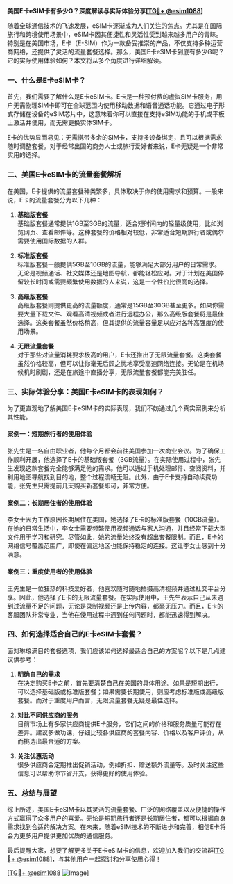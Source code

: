 **美国E卡eSIM卡有多少G？深度解读与实际体验分享[[TG💪+ @esim1088](https://t.me/s/esim1088)]**

随着全球通信技术的飞速发展，eSIM卡逐渐成为人们关注的焦点。尤其是在国际旅行和跨境使用场景中，eSIM卡因其便捷性和灵活性受到越来越多用户的青睐。特别是在美国市场，E卡（E-SIM）作为一款备受推崇的产品，不仅支持多种运营商网络，还提供了灵活的流量套餐选择。那么，美国E卡eSIM卡到底有多少G呢？它的实际使用体验如何？本文将从多个角度进行详细解读。

### **一、什么是E卡eSIM卡？**

首先，我们需要了解什么是E卡eSIM卡。E卡是一种预付费的虚拟SIM卡服务，用户无需物理SIM卡即可在全球范围内使用移动数据和语音通话功能。它通过电子形式存储在设备的eSIM芯片中，这意味着你可以直接在支持eSIM功能的手机或平板上激活并使用，而无需更换实体SIM卡。

E卡的优势显而易见：无需携带多余的SIM卡，支持多设备绑定，且可以根据需求随时调整套餐。对于经常出国的商务人士或旅行爱好者来说，E卡无疑是一个非常实用的选择。

### **二、美国E卡eSIM卡的流量套餐解析**

在美国，E卡提供的流量套餐种类繁多，具体取决于你的使用需求和预算。一般来说，E卡的流量套餐分为以下几种：

1. **基础版套餐**  
   基础版套餐通常提供1GB至3GB的流量，适合短时间内的轻量级使用，比如浏览网页、查看邮件等。这种套餐的价格相对较低，非常适合短期旅行者或偶尔需要使用国际数据的人群。

2. **标准版套餐**  
   标准版套餐一般提供5GB至10GB的流量，能够满足大部分用户的日常需求。无论是视频通话、社交媒体还是地图导航，都能轻松应对。对于计划在美国停留较长时间或需要频繁使用数据的人来说，这是一个性价比很高的选择。

3. **高级版套餐**  
   高级版套餐则提供更高的流量额度，通常是15GB至30GB甚至更多。如果你需要大量下载文件、观看高清视频或者进行远程办公，那么高级版套餐将是最佳选择。这类套餐虽然价格稍高，但其提供的流量容量足以应对各种高强度的使用场景。

4. **无限流量套餐**  
   对于那些对流量消耗要求极高的用户，E卡还推出了无限流量套餐。这类套餐虽然价格较高，但可以让你毫无后顾之忧地享受高速网络连接。无论是在机场候机时刷剧，还是在旅途中直播分享，无限流量套餐都能完美胜任。

### **三、实际体验分享：美国E卡eSIM卡的表现如何？**

为了更直观地了解美国E卡eSIM卡的实际表现，我们不妨通过几个真实案例来分析其性能。

#### **案例一：短期旅行者的使用体验**
张先生是一名自由职业者，他每个月都会前往美国参加一次商业会议。为了确保工作顺利开展，他选择了E卡的基础版套餐（3GB流量）。在实际使用过程中，张先生发现这款套餐完全能够满足他的需求。他可以通过手机处理邮件、查阅资料，并利用地图导航找到目的地，整个过程流畅无阻。此外，由于E卡支持自动续费功能，张先生只需提前几天购买新套餐即可，非常方便。

#### **案例二：长期居住者的使用体验**
李女士因为工作原因长期居住在美国，她选择了E卡的标准版套餐（10GB流量）。在她的日常生活中，李女士需要频繁使用视频通话与家人沟通，并且经常下载大型文件用于学习和研究。尽管如此，她的流量始终没有超出套餐限制。而且，E卡的网络信号覆盖范围广，即使在偏远地区也能保持稳定的连接。这让李女士感到十分满意。

#### **案例三：重度使用者的使用体验**
王先生是一位狂热的科技爱好者，他喜欢随时随地拍摄高清视频并通过社交平台分享。因此，他选择了E卡的无限流量套餐。在实际使用中，王先生表示自己从未遇到过流量不足的问题，无论是录制视频还是上传内容，都毫无压力。而且，E卡的客服团队非常专业，当他在使用过程中遇到任何问题时，都能迅速得到解决。

### **四、如何选择适合自己的E卡eSIM卡套餐？**

面对琳琅满目的套餐选项，我们应该如何选择最适合自己的方案呢？以下是几点建议供参考：

1. **明确自己的需求**  
   在决定购买E卡之前，首先要清楚自己在美国的具体用途。如果是短期出行，可以选择基础版或标准版套餐；如果需要长期使用，则应考虑标准版或高级版套餐。而对于重度用户而言，无限流量套餐无疑是最佳选择。

2. **对比不同供应商的服务**  
   目前市场上有多家供应商提供E卡服务，它们之间的价格和服务质量可能存在差异。建议多做功课，仔细比较各供应商的套餐内容、价格以及客户评价，从而挑选出最合适的方案。

3. **关注优惠活动**  
   很多供应商会定期推出促销活动，例如折扣、赠送额外流量等。及时关注这些信息可以帮助你节省开支，获得更好的使用体验。

### **五、总结与展望**

综上所述，美国E卡eSIM卡以其灵活的流量套餐、广泛的网络覆盖以及便捷的操作方式赢得了众多用户的喜爱。无论是短期旅行者还是长期居住者，都可以根据自身需求找到合适的解决方案。在未来，随着eSIM技术的不断进步和完善，相信E卡将会为更多用户提供更加优质的通信服务。

最后提醒大家，想要了解更多关于E卡eSIM卡的信息，欢迎加入我们的交流群[[TG💪+ @esim1088](https://t.me/s/esim1088)]，与其他用户一起探讨和分享使用心得！  

[[TG💪+ @esim1088](https://t.me/s/esim1088) ![Image](https://i.postimg.cc/4NQfJmqS/Snipaste-2025-05-13-00-14-12.png)]